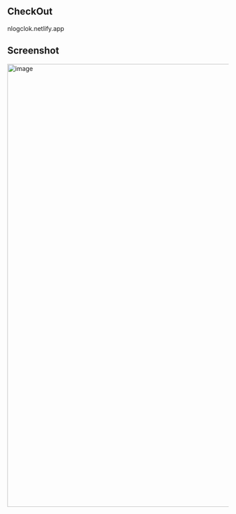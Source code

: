 ## CheckOut
nlogclok.netlify.app

## Screenshot
<img width="1235" height="1008" alt="image" src="https://github.com/user-attachments/assets/19f43947-82f3-4051-a37d-17799f9d5fe2" />
